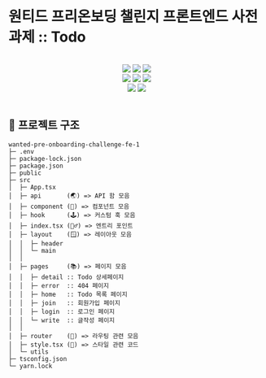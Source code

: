# 원티드 프리온보딩 챌린지 프론트엔드 사전과제 :: Todo

<br>

<div align="center">
	<img src="https://img.shields.io/badge/React-61DAFB?style=flat&logo=React&logoColor=white" />
	<img src="https://img.shields.io/badge/TypeScript-3178C6?style=flat&logo=TypeScript&logoColor=white" />
	<img src="https://img.shields.io/badge/JavaScript-F7DF1E?style=flat&logo=JavaScript&logoColor=white" />
</div>

<div align="center">
  <img src="https://img.shields.io/badge/MUI-007FFF?style=flat&logo=MUI&logoColor=white" />
  <img src="https://img.shields.io/badge/Styled Components-DB7093?style=flat&logo=Styled-Components&logoColor=white" />
  <img src="https://img.shields.io/badge/CSS3-1572B6?style=flat&logo=CSS3&logoColor=white" />
</div>
<div align="center">
	<img src="https://img.shields.io/badge/ESLint-4B32C3?style=flat&logo=ESLint&logoColor=white" />
	<img src="https://img.shields.io/badge/Prettier-F7B93E?style=flat&logo=Prettier&logoColor=white" />
</div>

<br>

## 🌲 프로젝트 구조

```
wanted-pre-onboarding-challenge-fe-1
├─ .env
├─ package-lock.json
├─ package.json
├─ public
├─ src
│  ├─ App.tsx
│  ├─ api       (🌏) => API 함 모음
│  ├─ component (🧩) => 컴포넌트 모음
│  ├─ hook      (🕹️) => 커스텀 훅 모음
│  ├─ index.tsx (🏃‍♂️) => 엔트리 포인트
│  ├─ layout    (🪟) => 레이아웃 모음
│  │  ├─ header
│  │  └─ main
│  │
│  ├─ pages     (📚) => 페이지 모음
│  │  ├─ detail :: Todo 상세페이지
│  │  ├─ error  :: 404 페이지
│  │  ├─ home   :: Todo 목록 페이지
│  │  ├─ join   :: 회원가입 페이지
│  │  ├─ login  :: 로그인 페이지
│  │  └─ write  :: 글작성 페이지
│  │
│  ├─ router    (🚦) => 라우팅 관련 모음
│  ├─ style.tsx (🕺) => 스타일 관련 코드
│  └─ utils
├─ tsconfig.json
└─ yarn.lock

```
